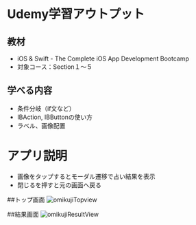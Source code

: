 # Udemy学習アウトプット

## 教材
- iOS & Swift - The Complete iOS App Development Bootcamp
- 対象コース：Section１〜５

## 学べる内容
- 条件分岐（if文など）
- IBAction, IBButtonの使い方
- ラベル、画像配置 

# アプリ説明
- 画像をタップするとモーダル遷移で占い結果を表示
- 閉じるを押すと元の画面へ戻る

##トップ画面
![omikujiTopview](https://user-images.githubusercontent.com/35165532/197337809-bb5c1ab3-ed8c-43e5-8786-bd3f53301720.png)

##結果画面
![omikujiResultView](https://user-images.githubusercontent.com/35165532/197337893-5898af4e-8ac5-4eaf-aa75-90e3020dad28.png)
